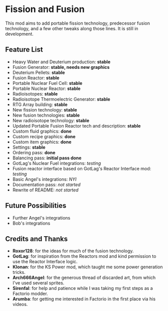 # Fission and Fusion

This mod aims to add portable fission technology, predecessor fusion
technology, and a few other tweaks along those lines. It is still in development.

## Feature List
* Heavy Water and Deuterium production: **stable**
* Fusion Generator: **stable, needs new graphics**
* Deuterium Pellets: **stable**
* Fusion Reactor: **stable**
* Portable Nuclear Fuel Cell: **stable**
* Portable Nuclear Reactor: **stable**
* Radioisotopes: **stable**
* Radioisotope Thermoelectric Generator: **stable**
* RTG Array building: **stable**
* New fission technology: **stable**
* New fusion technologies: **stable**
* New radioisotope technology: **stable**
* Updated Portable Fusion Reactor tech and description: **stable**
* Custom fluid graphics: **done**
* Custom recipe graphics: **done**
* Custom item graphics: **done**
* Settings: **stable**
* Ordering pass: **done**
* Balancing pass: **initial pass done**
* GotLag's Nuclear Fuel integrations: _testing_
* Fusion reactor interface based on GotLag's Reactor Interface mod: _testing_
* Basic Angel's integrations: _NYI_
* Documentation pass: _not started_
* Rewrite of README: _not started_

## Future Possibilities
* Further Angel's integrations
* Bob's integrations

## Credits and Thanks
* **Roxor128**: for the ideas for much of the fusion technology.
* **GotLag**: for inspiration from the Reactors mod and kind permission to use the Reactor Interface logic.
* **Klonan**: for the KS Power mod, which taught me some power generation tricks.
* **Arch666Angel**: for the generous thread of discarded art, from which I've used several sprites.
* **Sirenfal**: for help and patience while I was taking my first steps as a Factorio modder.
* **Arumba**: for getting me interested in Factorio in the first place via his videos.
